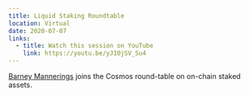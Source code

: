 ```yaml
---
title: Liquid Staking Roundtable
location: Virtual
date: 2020-07-07
links:
  - title: Watch this session on YouTube
    link: https://youtu.be/yJI0jSV_Su4
---
```


<a href="https://twitter.com/barnabee" target="_blank">Barney Mannerings</a> joins the Cosmos round-table on on-chain staked assets.
